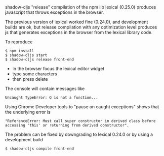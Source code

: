 shadow-cljs "release" compilation of the npm lib lexical (0.25.0) produces javascript that throws exceptions in 
the browser.  

The previous version of lexical worked fine (0.24.0), and development builds are ok, but release compilation with any 
optimization level produces js that generates exceptions in the browser from the lexical library code.

To reproduce

```
$ npm install
$ shadow-cljs start
$ shadow-cljs release front-end
```

* In the browser focus the lexical editor widget 
* type some characters 
* then press delete

The console will contain messages like 
```
Uncaught TypeError: Q is not a function...
```

Using Chrome Developer tools to "pause on caught exceptions" shows that the underlying error is  
```
"ReferenceError: Must call super constructor in derived class before accessing 'this' or returning from derived constructor".
``` 

The problem can be fixed by downgrading to lexical 0.24.0 or by using a development build
```
$ shadow-cljs compile front-end
```
